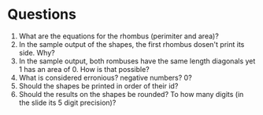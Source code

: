# Questions
1. What are the equations for the rhombus (perimiter and area)?
2. In the sample output of the shapes, the first rhombus dosen't print its side. Why?
3. In the sample output, both rombuses have the same length diagonals yet 1 has an area of 0. How is that possible?
4. What is considered erronious? negative numbers? 0?
5. Should the shapes be printed in order of their id?
6. Should the results on the shapes be rounded? To how many digits (in the slide its 5 digit precision)?
